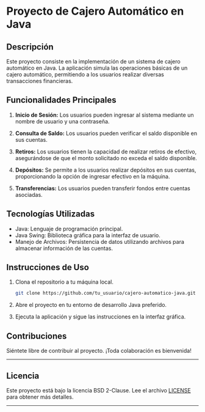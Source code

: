 # Proyecto de Cajero Automático en Java
## Descripción

Este proyecto consiste en la implementación de un sistema de cajero automático en Java. La aplicación simula las operaciones básicas de un cajero automático, permitiendo a los usuarios realizar diversas transacciones financieras.

## Funcionalidades Principales

1. **Inicio de Sesión:** Los usuarios pueden ingresar al sistema mediante un nombre de usuario y una contraseña.

2. **Consulta de Saldo:** Los usuarios pueden verificar el saldo disponible en sus cuentas.

3. **Retiros:** Los usuarios tienen la capacidad de realizar retiros de efectivo, asegurándose de que el monto solicitado no exceda el saldo disponible.

4. **Depósitos:** Se permite a los usuarios realizar depósitos en sus cuentas, proporcionando la opción de ingresar efectivo en la máquina.

5. **Transferencias:** Los usuarios pueden transferir fondos entre cuentas asociadas.

## Tecnologías Utilizadas

- Java: Lenguaje de programación principal.
- Java Swing: Biblioteca gráfica para la interfaz de usuario.
- Manejo de Archivos: Persistencia de datos utilizando archivos para almacenar información de las cuentas.

## Instrucciones de Uso

1. Clona el repositorio a tu máquina local.
   ```bash
   git clone https://github.com/tu_usuario/cajero-automatico-java.git
   ```

2. Abre el proyecto en tu entorno de desarrollo Java preferido.

3. Ejecuta la aplicación y sigue las instrucciones en la interfaz gráfica.

## Contribuciones

Siéntete libre de contribuir al proyecto. ¡Toda colaboración es bienvenida!



---

## Licencia

Este proyecto está bajo la licencia BSD 2-Clause. Lee el archivo [LICENSE](LICENSE) para obtener más detalles.

---
